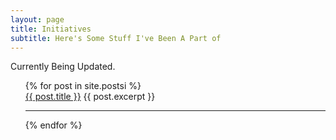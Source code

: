 ```yaml
---
layout: page
title: Initiatives
subtitle: Here's Some Stuff I've Been A Part of
---
```


Currently Being Updated.

<ul>
  {% for post in site.postsi %}
    <div>
      <a href="{{ posti.url }}">{{ post.title }}</a>
      {{ post.excerpt }}
    <hr>
    </div>
  {% endfor %}
</ul>
